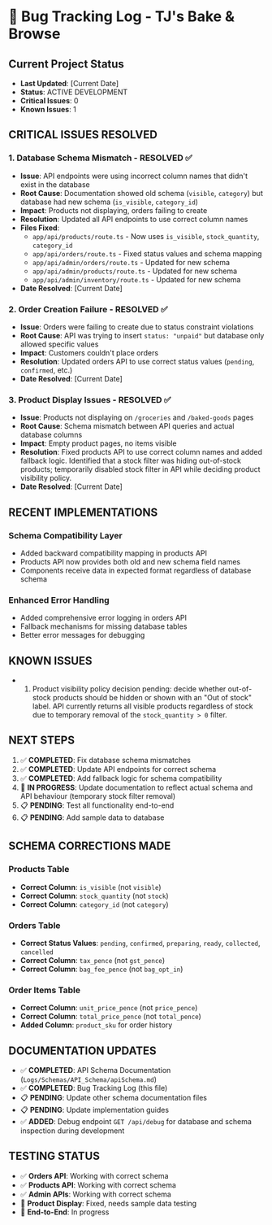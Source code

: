 # 🐛 Bug Tracking Log - TJ's Bake & Browse

## **Current Project Status**

- **Last Updated**: [Current Date]
- **Status**: ACTIVE DEVELOPMENT
- **Critical Issues**: 0
- **Known Issues**: 1

## **CRITICAL ISSUES RESOLVED**

### **1. Database Schema Mismatch - RESOLVED ✅**

- **Issue**: API endpoints were using incorrect column names that didn't exist in the database
- **Root Cause**: Documentation showed old schema (`visible`, `category`) but database had new schema (`is_visible`, `category_id`)
- **Impact**: Products not displaying, orders failing to create
- **Resolution**: Updated all API endpoints to use correct column names
- **Files Fixed**:
  - `app/api/products/route.ts` - Now uses `is_visible`, `stock_quantity`, `category_id`
  - `app/api/orders/route.ts` - Fixed status values and schema mapping
  - `app/api/admin/orders/route.ts` - Updated for new schema
  - `app/api/admin/products/route.ts` - Updated for new schema
  - `app/api/admin/inventory/route.ts` - Updated for new schema
- **Date Resolved**: [Current Date]

### **2. Order Creation Failure - RESOLVED ✅**

- **Issue**: Orders were failing to create due to status constraint violations
- **Root Cause**: API was trying to insert `status: "unpaid"` but database only allowed specific values
- **Impact**: Customers couldn't place orders
- **Resolution**: Updated orders API to use correct status values (`pending`, `confirmed`, etc.)
- **Date Resolved**: [Current Date]

### **3. Product Display Issues - RESOLVED ✅**

- **Issue**: Products not displaying on `/groceries` and `/baked-goods` pages
- **Root Cause**: Schema mismatch between API queries and actual database columns
- **Impact**: Empty product pages, no items visible
- **Resolution**: Fixed products API to use correct column names and added fallback logic. Identified that a stock filter was hiding out-of-stock products; temporarily disabled stock filter in API while deciding product visibility policy.
- **Date Resolved**: [Current Date]

## **RECENT IMPLEMENTATIONS**

### **Schema Compatibility Layer**

- Added backward compatibility mapping in products API
- Products API now provides both old and new schema field names
- Components receive data in expected format regardless of database schema

### **Enhanced Error Handling**

- Added comprehensive error logging in orders API
- Fallback mechanisms for missing database tables
- Better error messages for debugging

## **KNOWN ISSUES**

- 1. Product visibility policy decision pending: decide whether out-of-stock products should be hidden or shown with an "Out of stock" label. API currently returns all visible products regardless of stock due to temporary removal of the `stock_quantity > 0` filter.

## **NEXT STEPS**

1. ✅ **COMPLETED**: Fix database schema mismatches
2. ✅ **COMPLETED**: Update API endpoints for correct schema
3. ✅ **COMPLETED**: Add fallback logic for schema compatibility
4. 🔄 **IN PROGRESS**: Update documentation to reflect actual schema and API behaviour (temporary stock filter removal)
5. 📋 **PENDING**: Test all functionality end-to-end
6. 📋 **PENDING**: Add sample data to database

## **SCHEMA CORRECTIONS MADE**

### **Products Table**

- **Correct Column**: `is_visible` (not `visible`)
- **Correct Column**: `stock_quantity` (not `stock`)
- **Correct Column**: `category_id` (not `category`)

### **Orders Table**

- **Correct Status Values**: `pending`, `confirmed`, `preparing`, `ready`, `collected`, `cancelled`
- **Correct Column**: `tax_pence` (not `gst_pence`)
- **Correct Column**: `bag_fee_pence` (not `bag_opt_in`)

### **Order Items Table**

- **Correct Column**: `unit_price_pence` (not `price_pence`)
- **Correct Column**: `total_price_pence` (not `total_pence`)
- **Added Column**: `product_sku` for order history

## **DOCUMENTATION UPDATES**

- ✅ **COMPLETED**: API Schema Documentation (`Logs/Schemas/API_Schema/apiSchema.md`)
- ✅ **COMPLETED**: Bug Tracking Log (this file)
- 📋 **PENDING**: Update other schema documentation files
- 📋 **PENDING**: Update implementation guides
- ✅ **ADDED**: Debug endpoint `GET /api/debug` for database and schema inspection during development

## **TESTING STATUS**

- ✅ **Orders API**: Working with correct schema
- ✅ **Products API**: Working with correct schema
- ✅ **Admin APIs**: Working with correct schema
- 🔄 **Product Display**: Fixed, needs sample data testing
- 🔄 **End-to-End**: In progress
